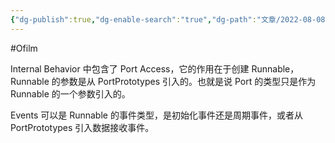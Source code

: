 ```yaml
---
{"dg-publish":true,"dg-enable-search":"true","dg-path":"文章/2022-08-08 SWC 的 Internal Behavior 的一些理解.md","permalink":"/文章/2022-08-08 SWC 的 Internal Behavior 的一些理解/","dgEnableSearch":"true","dgPassFrontmatter":true,"created":"2023-02-10T23:11:38.000+08:00","updated":"2023-11-14T13:34:31.102+08:00"}
---
```


#Ofilm 

Internal Behavior 中包含了 Port Access，它的作用在于创建 Runnable，Runnable 的参数是从 PortPrototypes 引入的。也就是说 Port 的类型只是作为 Runnable 的一个参数引入的。

Events 可以是 Runnable 的事件类型，是初始化事件还是周期事件，或者从 PortPrototypes 引入数据接收事件。